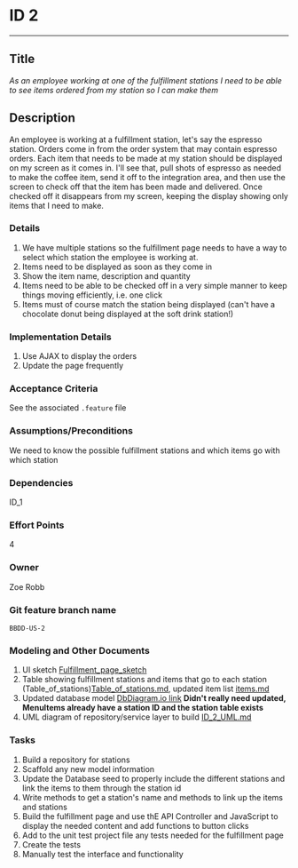 # ID 2
<hr>

## Title

*As an employee working at one of the fulfillment stations I need to be able to see items ordered from my station so I can make them*

## Description

An employee is working at a fulfillment station, let's say the espresso station.  Orders come in from the order system that may contain espresso orders.  Each item that needs to be made at my station should be displayed on my screen as it comes in.  I'll see that, pull shots of espresso as needed to make the coffee item, send it off to the integration area, and then use the screen to check off that the item has been made and delivered.  Once checked off it disappears from my screen, keeping the display showing only items that I need to make. 

### Details

1. We have multiple stations so the fulfillment page needs to have a way to select which station the employee is working at.
2. Items need to be displayed as soon as they come in
3. Show the item name, description and quantity
4. Items need to be able to be checked off in a very simple manner to keep things moving efficiently, i.e. one click
5. Items must of course match the station being displayed (can't have a chocolate donut being displayed at the soft drink station!)

### Implementation Details

1. Use AJAX to display the orders
2. Update the page frequently

### Acceptance Criteria
See the associated `.feature` file

### Assumptions/Preconditions
We need to know the possible fulfillment stations and which items go with which station

### Dependencies
ID_1

### Effort Points
4

### Owner
Zoe Robb

### Git feature branch name
`BBDD-US-2`

### Modeling and Other Documents

1. UI sketch [Fulfillment_page_sketch](Fulfillment_page_sketch.png)
2. Table showing fulfillment stations and items that go to each station (Table_of_stations)[Table_of_stations.md](Table_of_stations.md), updated item list [items.md](items.md)
3. Updated database model [DbDiagram.io link](ID_1_DBDiagram.png) **Didn't really need updated, MenuItems already have a station ID and the station table exists**
4. UML diagram of repository/service layer to build [ID_2_UML.md](ID_2_UML.png)

### Tasks

1. Build a repository for stations
2. Scaffold any new model information
3. Update the Database seed to properly include the different stations and link the items to them through the station id
4. Write methods to get a station's name and methods to link up the items and stations
5. Build the fulfillment page and use thE API Controller and JavaScript to display the needed content and add functions to button clicks
6. Add to the unit test project file any tests needed for the fulfillment page
7. Create the tests
8. Manually test the interface and functionality